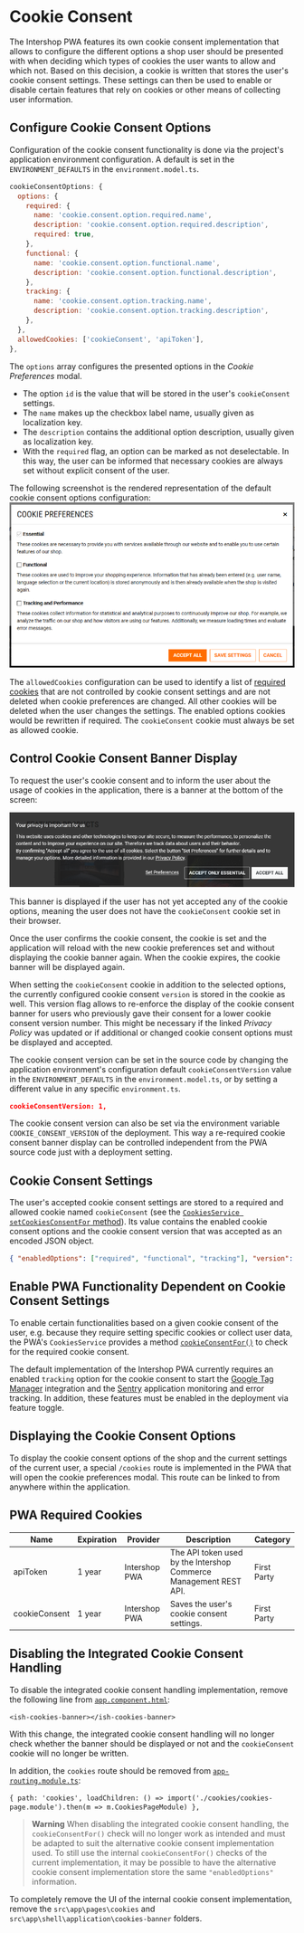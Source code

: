 <!--
kb_guide
kb_pwa
kb_everyone
kb_sync_latest_only
-->

# Cookie Consent

The Intershop PWA features its own cookie consent implementation that allows to configure the different options a shop user should be presented with when deciding which types of cookies the user wants to allow and which not.
Based on this decision, a cookie is written that stores the user's cookie consent settings.
These settings can then be used to enable or disable certain features that rely on cookies or other means of collecting user information.

## Configure Cookie Consent Options

Configuration of the cookie consent functionality is done via the project's application environment configuration.
A default is set in the `ENVIRONMENT_DEFAULTS` in the `environment.model.ts`.

```javascript
cookieConsentOptions: {
  options: {
    required: {
      name: 'cookie.consent.option.required.name',
      description: 'cookie.consent.option.required.description',
      required: true,
    },
    functional: {
      name: 'cookie.consent.option.functional.name',
      description: 'cookie.consent.option.functional.description',
    },
    tracking: {
      name: 'cookie.consent.option.tracking.name',
      description: 'cookie.consent.option.tracking.description',
    },
  },
  allowedCookies: ['cookieConsent', 'apiToken'],
},
```

The `options` array configures the presented options in the _Cookie Preferences_ modal.

- The option `id` is the value that will be stored in the user's `cookieConsent` settings.
- The `name` makes up the checkbox label name, usually given as localization key.
- The `description` contains the additional option description, usually given as localization key.
- With the `required` flag, an option can be marked as not deselectable.
  In this way, the user can be informed that necessary cookies are always set without explicit consent of the user.

The following screenshot is the rendered representation of the default cookie consent options configuration:
![Cookie Preferences](./cookie-preferences.png)

The `allowedCookies` configuration can be used to identify a list of [required cookies](#pwa-required-cookies) that are not controlled by cookie consent settings and are not deleted when cookie preferences are changed.
All other cookies will be deleted when the user changes the settings.
The enabled options cookies would be rewritten if required.
The `cookieConsent` cookie must always be set as allowed cookie.

## Control Cookie Consent Banner Display

To request the user's cookie consent and to inform the user about the usage of cookies in the application, there is a banner at the bottom of the screen:

![Cookie Banner](./cookie-banner.png)

This banner is displayed if the user has not yet accepted any of the cookie options, meaning the user does not have the `cookieConsent` cookie set in their browser.

Once the user confirms the cookie consent, the cookie is set and the application will reload with the new cookie preferences set and without displaying the cookie banner again.
When the cookie expires, the cookie banner will be displayed again.

When setting the `cookieConsent` cookie in addition to the selected options, the currently configured cookie consent `version` is stored in the cookie as well.
This version flag allows to re-enforce the display of the cookie consent banner for users who previously gave their consent for a lower cookie consent version number.
This might be necessary if the linked _Privacy Policy_ was updated or if additional or changed cookie consent options must be displayed and accepted.

The cookie consent version can be set in the source code by changing the application environment's configuration default `cookieConsentVersion` value in the `ENVIRONMENT_DEFAULTS` in the `environment.model.ts`, or by setting a different value in any specific `environment.ts`.

```json
cookieConsentVersion: 1,
```

The cookie consent version can also be set via the environment variable `COOKIE_CONSENT_VERSION` of the deployment.
This way a re-required cookie consent banner display can be controlled independent from the PWA source code just with a deployment setting.

## Cookie Consent Settings

The user's accepted cookie consent settings are stored to a required and allowed cookie named `cookieConsent` (see the [`CookiesService setCookiesConsentFor` method](../../src/app/core/utils/cookies/cookies.service.ts)).
Its value contains the enabled cookie consent options and the cookie consent version that was accepted as an encoded JSON object.

```json
{ "enabledOptions": ["required", "functional", "tracking"], "version": "1" }
```

## Enable PWA Functionality Dependent on Cookie Consent Settings

To enable certain functionalities based on a given cookie consent of the user, e.g. because they require setting specific cookies or collect user data, the PWA's `CookiesService` provides a method [`cookieConsentFor()`](../../src/app/core/utils/cookies/cookies.service.ts) to check for the required cookie consent.

The default implementation of the Intershop PWA currently requires an enabled `tracking` option for the cookie consent to start the [Google Tag Manager](https://support.google.com/tagmanager) integration and the [Sentry](https://sentry.io) application monitoring and error tracking.
In addition, these features must be enabled in the deployment via feature toggle.

## Displaying the Cookie Consent Options

To display the cookie consent options of the shop and the current settings of the current user, a special `/cookies` route is implemented in the PWA that will open the cookie preferences modal.
This route can be linked to from anywhere within the application.

## PWA Required Cookies

| Name          | Expiration | Provider      | Description                                                       | Category    |
| ------------- | ---------- | ------------- | ----------------------------------------------------------------- | ----------- |
| apiToken      | 1 year     | Intershop PWA | The API token used by the Intershop Commerce Management REST API. | First Party |
| cookieConsent | 1 year     | Intershop PWA | Saves the user's cookie consent settings.                         | First Party |

## Disabling the Integrated Cookie Consent Handling

To disable the integrated cookie consent handling implementation, remove the following line from [`app.component.html`](../../src/app/app.component.html):

```
<ish-cookies-banner></ish-cookies-banner>
```

With this change, the integrated cookie consent handling will no longer check whether the banner should be displayed or not and the `cookieConsent` cookie will no longer be written.

In addition, the `cookies` route should be removed from [`app-routing.module.ts`](../../src/app/pages/app-routing.module.ts):

```
{ path: 'cookies', loadChildren: () => import('./cookies/cookies-page.module').then(m => m.CookiesPageModule) },
```

> **Warning**
> When disabling the integrated cookie consent handling, the `cookieConsentFor()` check will no longer work as intended and must be adapted to suit the alternative cookie consent implementation used.
> To still use the internal `cookieConsentFor()` checks of the current implementation, it may be possible to have the alternative cookie consent implementation store the same `"enabledOptions"` information.

To completely remove the UI of the internal cookie consent implementation, remove the `src\app\pages\cookies` and `src\app\shell\application\cookies-banner` folders.
